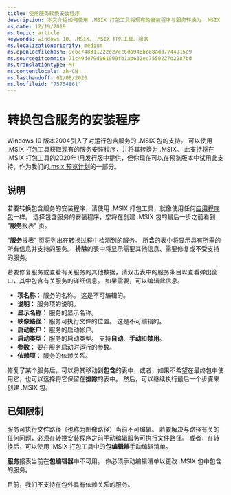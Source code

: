 ```yaml
---
title: 使用服务转换安装程序
description: 本文介绍如何使用 .MSIX 打包工具将现有的安装程序与服务转换为 .MSIX
ms.date: 12/19/2019
ms.topic: article
keywords: windows 10、.MSIX、.MSIX 打包工具、服务
ms.localizationpriority: medium
ms.openlocfilehash: 9cbc748311222d27cc6da946bc88add7744915e9
ms.sourcegitcommit: 71c49de79d061909fb1ab632ec7550227d2287bd
ms.translationtype: MT
ms.contentlocale: zh-CN
ms.lasthandoff: 01/08/2020
ms.locfileid: "75754861"
---
```

# <a name="convert-an-installer-that-includes-services"></a>转换包含服务的安装程序

Windows 10 版本2004引入了对运行包含服务的 .MSIX 包的支持。 可以使用 .MSIX 打包工具获取现有的服务安装程序，并将其转换为 .MSIX。 此支持将在 .MSIX 打包工具的2020年1月发行版中提供，但你现在可以在预览版本中试用此支持，作为我们的[.msix 预览计划](insider-program.md)的一部分。

## <a name="instructions"></a>说明

若要转换包含服务的安装程序，请使用 .MSIX 打包工具，就像使用任何[应用程序包](create-app-package-msi-vm.md)一样。 选择包含服务的安装程序，您将在创建 .MSIX 包的最后一步之前看到 "**服务**报表" 页。

"**服务**报表" 页将列出在转换过程中检测到的服务。 所**含**的表中将显示具有所需的所有信息并支持的服务。 **排除**的表中将显示需要其他信息、需要修复或不受支持的服务。

若要修复服务或查看有关服务的其他数据，请双击表中的服务条目以查看弹出窗口，其中包含有关服务的详细信息。 如果需要，可以编辑此信息。

- **项名称：** 服务的名称。 这是不可编辑的。
- **说明：** 服务项的说明。
- **显示名称：** 服务的显示名称。
- **映像路径：** 服务可执行文件的位置。 这是不可编辑的。
- **启动帐户：** 服务的启动帐户。
- **启动类型：** 服务的启动类型。 支持**自动**、**手动**和**禁用**。
- **参数：** 要在服务启动时运行的参数。
- **依赖项：** 服务的依赖关系。

修复了某个服务后，可以将其移动到**包含**的表中，或者，如果不希望在最终包中使用它，也可以选择将它保留在**排除**的表中。 然后，可以继续执行最后一个步骤来创建 .MSIX 包。

## <a name="known-limitations"></a>已知限制

服务可执行文件路径（也称为图像路径）当前不可编辑。 若要解决与路径有关的任何问题，必须在转换安装程序之前手动编辑服务可执行文件路径。 或者，在转换后，可以使用 .MSIX 打包工具中的**包编辑器**手动编辑清单。

**服务**报表当前在**包编辑器**中不可用。 你必须手动编辑清单以更改 .MSIX 包中包含的服务。

目前，我们不支持在包外具有依赖关系的服务。
